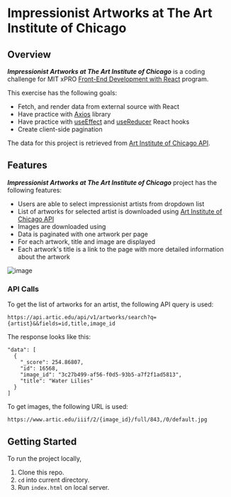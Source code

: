 # Impressionist Artworks at The Art Institute of Chicago
## Overview
***Impressionist Artworks at The Art Institute of Chicago*** is a coding challenge for MIT xPRO [Front-End Development with React](https://executive-ed.xpro.mit.edu/front-end-development-react?utm_source=Google&utm_medium=c&utm_term=%2Bmit%20%2B%20react&utm_location=9033313&utm_campaign=B-365D_US_GG_SE_FREN_Brand&utm_content=MIT-Front-End-Development&gclid=Cj0KCQjwsqmEBhDiARIsANV8H3Y7VF1IsEfTGFApZ8oXItAFXl_Kjvnipt8rh6ji4XkwSCj-3m3z6tIaAnHGEALw_wcB) program.

This exercise has the following goals:
* Fetch, and render data from external source with React
* Have practice with [Axios](https://github.com/axios/axios) library
* Have practice with [useEffect](https://reactjs.org/docs/hooks-effect.html) and [useReducer](https://reactjs.org/docs/hooks-reference.html) React hooks
* Create client-side pagination

The data for this project is retrieved from [Art Institute of Chicago API](https://api.artic.edu/docs/).
## Features
***Impressionist Artworks at The Art Institute of Chicago*** project has the following features:
* Users are able to select impressionist artists from dropdown list
* List of artworks for selected artist is downloaded using [Art Institute of Chicago API](https://api.artic.edu/docs/)
* Images are downloaded using [](https://iiif.io/api/image/2.0/)
* Data is paginated with one artwork per page
* For each artwork, title and image are displayed
* Each artwork's title is a link to the page with more detailed information about the artwork

![image](https://user-images.githubusercontent.com/53233637/117896878-67113c80-b276-11eb-97d2-d5a592384106.png)

### API Calls
To get the list of artworks for an artist, the following API query is used:
```
https://api.artic.edu/api/v1/artworks/search?q={artist}&&fields=id,title,image_id
```
The response looks like this:
```
"data": [
  {
    "_score": 254.86807,
    "id": 16568,
    "image_id": "3c27b499-af56-f0d5-93b5-a7f2f1ad5813",
    "title": "Water Lilies"
  }
]
```
To get images, the following URL is used:
```
https://www.artic.edu/iiif/2/{image_id}/full/843,/0/default.jpg
```
## Getting Started
To run the project locally,
1. Clone this repo.
2. ```cd``` into current directory.
3. Run ```index.html``` on local server.
